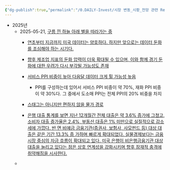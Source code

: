 ```yaml
---
{"dg-publish":true,"permalink":"/0.DAILY-Invest/시장 변동_시황_전망 관련 Report/시황 및 전략/","created":"2025-05-21T17:00:18.725+09:00","updated":"2025-06-03T20:09:01.880+09:00"}
---
```


- 2025년
	- 2025-05-21, [구름 낀 하늘 아래 별을 따라가는 중](5.21_구름%20낀%20하늘%20아래%20별을%20따라가는%20중.pdf#page=2&selection=37,0,49,1&color=yellow)
		- [연초부터 지금까지 미국 데이터는 양호하다. 하지만 앞으로는 데이터 둔화를 조심해야 하는 시기다.](5.21_구름%20낀%20하늘%20아래%20별을%20따라가는%20중.pdf#page=4&selection=299,0,323,1&color=yellow)
		- [향후 제조업 지표의 둔화 압력이 더욱 확대될 수 있으며, 이와 함께 경기 둔화에 대한 우려가 다시 부각될 가능성도 존재](5.21_구름%20낀%20하늘%20아래%20별을%20따라가는%20중.pdf#page=5&selection=207,0,244,2&color=yellow)
		- [서비스 PPI 비중이 높아 다음달 데이터 크게 튈 가능성 높음](5.21_구름%20낀%20하늘%20아래%20별을%20따라가는%20중.pdf#page=8&selection=592,0,611,2&color=yellow)
			- PPI를 구성하는데 있어서 서비스 PPI 비중이 약 70%, 재화 PPI 비중이 약 30%다. 그 중에서 도소매 PPI는 전체 PPI의 20% 비중을 차지
			  
		- [스태그는 아니지만 편하지 않을 물가 경로](5.21_구름%20낀%20하늘%20아래%20별을%20따라가는%20중.pdf#page=11&selection=29,0,39,2&color=yellow)
		- [은행 대출 통계를 보면 지난 12개월간 전체 대출은 약 3.6% 증가에 그쳤고, 소비자 대출 증가율은 2.4%, 부동산 대출은 1% 미만으로 실질적으로 감소세에 가깝다. 반 면 비예금 금융기관(증권사, 보험사, 사모펀드 등) 대상 대출은 같은 기간 13.3% 증 가하며 빠르게 확대되었다. 실물경제보다는 금융시장 중심의 자금 흐름이 확대되고 있다. 미국 은행이 비은행금융기관 대상 대출을 늘리고 있다는 점은 상호 연계성을 강화시키며 향후 잠재적 충격에 취약해짐을 시사한다.](5.21_구름%20낀%20하늘%20아래%20별을%20따라가는%20중.pdf#page=23&selection=257,0,393,0&color=yellow)
	- 